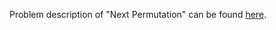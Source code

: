 Problem description of "Next Permutation" can be found [here](https://leetcode.com/problems/next-permutation/).

